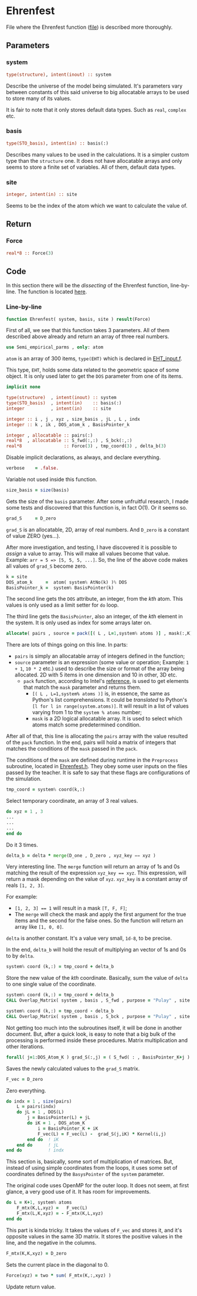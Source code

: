 
# Ehrenfest

File where the Ehrenfest function ([file](../dynemol/Ehrenfest.f)) is described more thoroughly.


## Parameters


### system

```f90
type(structure), intent(inout) :: system
```
Describe the universe of the model being simulated. It's parameters vary between constants of this said universe to big allocatable arrays to be used to store many of its values.

It is fair to note that it only stores default data types. Such as `real`, `complex` etc.


### basis

```f90
type(STO_basis), intent(in) :: basis(:)
```
Describes many values to be used in the calculations. It is a simpler custom type than the `structure` one. It does not have allocatable arrays and only seems to store a finite set of variables. All of them, default data types.


### site

```f90
integer, intent(in) :: site
```
Seems to be the index of the atom which we want to calculate the value of.


## Return


### Force

```f90
real*8 :: Force(3)
```


## Code

In this section there will be the _dissecting_ of the Ehrenfest function, line-by-line. The function is located [here](../dynemol/Ehrenfest.f).


### Line-by-line


```f90
function Ehrenfest( system, basis, site ) result(Force)
```
First of all, we see that this function takes 3 parameters. All of them described above already and return an array of three real numbers.


```f90
use Semi_empirical_parms , only: atom
```
`atom` is an array of 300 items, `type(EHT)` which is declared in [EHT_input.f](../dynemol/EHT_input.f).

This type, `EHT`, holds some data related to the geometric space of some object. It is only used later to get the `DOS` parameter from one of its items.


```f90
implicit none

type(structure)  , intent(inout) :: system
type(STO_basis)  , intent(in)    :: basis(:)
integer          , intent(in)    :: site

integer :: i , j , xyz , size_basis , jL , L , indx
integer :: k , ik , DOS_atom_k , BasisPointer_k

integer , allocatable :: pairs(:)
real*8  , allocatable :: S_fwd(:,:) , S_bck(:,:)
real*8                :: Force(3) , tmp_coord(3) , delta_b(3)
```
Disable implicit declarations, as always, and declare everything.


```f90
verbose    = .false.
```
Variable not used inside this function.


```f90
size_basis = size(basis)
```
Gets the size of the `basis` parameter. After some unfruitful research, I made some tests and discovered that this function is, in fact O(1). Or it seems so.


```f90
grad_S     = D_zero
```
`grad_S` is an allocatable, 2D, array of real numbers. And `D_zero` is a constant of value ZERO (yes...).

After more investigation, and testing, I have discovered it is possible to _assign_ a value to array. This will make all values become that value. Example: `arr = 5 => [5, 5, 5, ...]`. So, the line of the above code makes all values of `grad_S` become zero.


```f90
k = site
DOS_atom_k     =  atom( system% AtNo(k) )% DOS
BasisPointer_k =  system% BasisPointer(k)
```
The second line gets the `DOS` attribute, an integer, from the _kth_ atom. This values is only used as a limit setter for `do` loop.

The third line gets the `BasisPointer`, also an integer, of the _kth_ element in the system. It is only used as index for some arrays later on.


```f90
allocate( pairs , source = pack([( L , L=1,system% atoms )] , mask(:,K)) )
```
There are lots of things going on this line. In parts:
- `pairs` is simply an allocatable array of integers defined in the function;
- `source` parameter is an expression (some value or operation; Example: `1 + 1`, `10 * 2` etc.) used to describe the size or format of the array being allocated. 2D with 5 items in one dimension and 10 in other, 3D etc.
	- `pack` function, according to Intel's [reference](https://software.intel.com/en-us/node/679627), is used to get elements that match the `mask` parameter and returns them.
		- `[( L , L=1,system% atoms )]` is, in essence, the same as Python's list comprehensions. It could be _translated_ to Python's `[l for l in range(system.atoms)]`. It will result in a list of values varying from 1 to the `system % atoms` number;
		- `mask` is a 2D logical allocatable array. It is used to select which atoms match some predetermined condition.

After all of that, this line is allocating the `pairs` array with the value resulted of the `pack` function. In the end, pairs will hold a matrix of integers that matches the conditions of the `mask` passed in the `pack`.

The conditions of the `mask` are defined during runtime in the `Preprocess` subroutine, located in [Ehrenfest.h](../dynemol/Ehrenfest.f). They obey some user inputs on the files passed by the teacher. It is safe to say that these flags are configurations of the simulation.


```f90
tmp_coord = system% coord(k,:)
```
Select temporary coordinate, an array of 3 real values.


```f90
do xyz = 1 , 3
...
...
...
end do
```
Do it 3 times.


```f90
delta_b = delta * merge(D_one , D_zero , xyz_key == xyz )
```
Very interesting line. The `merge` function will return an array of 1s and 0s matching the result of the expression `xyz_key == xyz`. This expression, will return a mask depending on the value of `xyz`. `xyz_key` is a constant array of reals `[1, 2, 3]`.

For example:
- `[1, 2, 3] == 1` will result in a mask `[T, F, F]`;
- The `merge` will check the mask and apply the first argument for the true items and the second for the false ones. So the function will return an array like `[1, 0, 0]`.

`delta` is another constant. It's a value very small, `1d-8`, to be precise.

In the end, `delta_b` will hold the result of multiplying an vector of 1s and 0s to by `delta`.


```f90
system% coord (k,:) = tmp_coord + delta_b
```
Store the new value of the _kth_ coordinate. Basically, sum the value of `delta` to one single value of the coordinate.


```f90
system% coord (k,:) = tmp_coord + delta_b
CALL Overlap_Matrix( system , basis , S_fwd , purpose = "Pulay" , site = K )

system% coord (k,:) = tmp_coord - delta_b
CALL Overlap_Matrix( system , basis , S_bck , purpose = "Pulay" , site = K )
```
Not getting too much into the subroutines itself, it will be done in another document. But, after a quick look, is easy to note that a big bulk of the processing is performed inside these procedures. Matrix multiplication and other iterations.


```f90
forall( j=1:DOS_Atom_K ) grad_S(:,j) = ( S_fwd( : , BasisPointer_K+j ) - S_bck( : , BasisPointer_K+j ) ) / (TWO*delta)
```
Saves the newly calculated values to the `grad_S` matrix.


```f90
F_vec = D_zero
```
Zero everything.


```f90
do indx = 1 , size(pairs)
    L = pairs(indx)
    do jL = 1 , DOS(L)
        j = BasisPointer(L) + jL
        do iK = 1 , DOS_atom_K
            i = BasisPointer_K + iK
            F_vec(L) = F_vec(L) -  grad_S(j,iK) * Kernel(i,j)
		end do 	! iK
    end do  	! jL
end do  		! indx
```
This section is, basically, some sort of multiplication of matrices. But, instead of using simple coordinates from the loops, it uses some set of coordinates defined by the `BasysPointer` of the `system` parameter.

The original code uses OpenMP for the outer loop. It does not seem, at first glance, a very good use of it. It has room for improvements.


```f90
do L = K+1, system% atoms
	F_mtx(K,L,xyz) =   F_vec(L)
	F_mtx(L,K,xyz) = - F_mtx(K,L,xyz)
end do
```
This part is kinda tricky. It takes the values of `F_vec` and stores it, and it's opposite values in the same 3D matrix. It stores the positive values in the line, and the negative in the columns.


```f90
F_mtx(K,K,xyz) = D_zero
```
Sets the current place in the diagonal to 0.


```f90
Force(xyz) = two * sum( F_mtx(K,:,xyz) )
```
Update return value.
